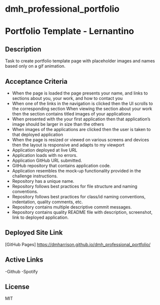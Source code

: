 # dmh_professional_portfolio

# Portfolio Template - Lernantino

## Description

Task to create portfolio template page with placeholder images and names based only on a gif animation.

## Acceptance Criteria

- When the page is loaded the page presents your name, and links to sections about you, your work, and how to contact
  you
- When one of the links in the navigation is clicked then the UI scrolls to the corresponding section
  When viewing the section about your work then the section contains titled images of your applications
- When presented with the your first application then that application’s image should be larger in size than the others
- When images of the applications are clicked then the user is taken to that deployed application
- When the page is resized or viewed on various screens and devices then the layout is responsive and adapts to my viewport
- Application deployed at live URL
- Application loads with no errors.
- Application GitHub URL submitted.
- GitHub repository that contains application code.
- Application resembles the mock-up functionality provided in the challenge instructions.
- Repository has a unique name.
- Repository follows best practices for file structure and naming conventions.
- Repository follows best practices for class/id naming conventions, indentation, quality comments, etc.
- Repository contains multiple descriptive commit messages.
- Repository contains quality README file with description, screenshot, link to deployed application.

## Deployed Site Link

[GitHub Pages] https://dmharrison.github.io/dmh_professional_portfolio/

## Active Links

-Github
-Spotify

## License

MIT
